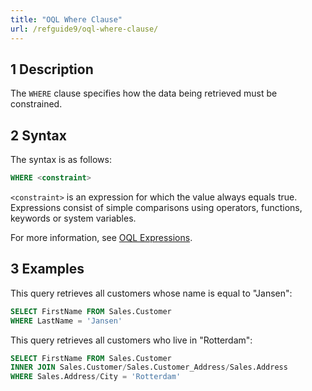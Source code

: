 ```yaml
---
title: "OQL Where Clause"
url: /refguide9/oql-where-clause/
---
```


## 1 Description

The `WHERE` clause specifies how the data being retrieved must be constrained.

## 2 Syntax

The syntax is as follows:

```sql
WHERE <constraint>
```

`<constraint>` is an expression for which the value always equals true. Expressions consist of simple comparisons using operators, functions, keywords or system variables.

For more information, see [OQL Expressions](/refguide9/oql-expressions/).

## 3 Examples

This query retrieves all customers whose name is equal to "Jansen":

```sql
SELECT FirstName FROM Sales.Customer
WHERE LastName = 'Jansen'
```

This query retrieves all customers who live in "Rotterdam":

```sql
SELECT FirstName FROM Sales.Customer
INNER JOIN Sales.Customer/Sales.Customer_Address/Sales.Address
WHERE Sales.Address/City = 'Rotterdam'
```
